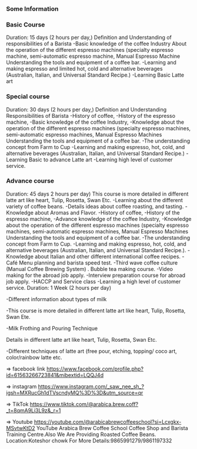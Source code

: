 ### Some Information

### Basic Course

Duration: 15 days
(2 hours per day,)
Definition and Understanding of responsibilities of a Barista
-Basic knowledge of the coffee Industry
About the operation of the different espresso machines (specialty espresso machine, semi-automatic espresso machine, Manual Espresso Machine
Understanding the tools and equipment of a coffee bar.
-Learning and making espresso and limited hot, cold and alternative beverages (Australian, Italian, and Universal Standard Recipe.)
-Learning Basic Latte art

### Special course

Duration: 30 days
(2 hours per day,)
Definition and Understanding Responsibilities of Barista
-History of coffee,
-History of the espresso machine,
-Basic knowledge of the coffee Industry,
-Knowledge about the operation of the different espresso machines (specialty espresso machines, semi-automatic espresso machines, Manual Espresso Machines
Understanding the tools and equipment of a coffee bar.
-The understanding concept from Farm to Cup
-Learning and making espresso, hot, cold, and alternative beverages (Australian, Italian, and Universal Standard Recipe.)
-Learning Basic to advance Latte art
-Learning high level of customer service.

### Advance course

Duration: 45 days
2 hours per day)
This course is more detailed in different latte art like heart, Tulip, Rosetta, Swan Etc.
-Learning about the different variety of coffee beans.
-Details ideas about coffee roasting, and tasting.
-Knowledge about Aromas and Flavor.
-History of coffee,
-History of the espresso machine,
-Advance knowledge of the coffee Industry,
-Knowledge about the operation of the different espresso machines (specialty espresso machines, semi-automatic espresso machines, Manual Espresso Machines
Understanding the tools and equipment of a coffee bar.
-The understanding concept from Farm to Cup.
-Learning and making espresso, hot, cold, and alternative beverages (Australian, Italian, and Universal Standard Recipe.).
-Knowledge about Italian and other different international coffee recipes.
-Café Menu planning and barista speed test.
-Third wave coffee culture (Manual Coffee Brewing System) .
Bubble tea making course.
-Video making for the abroad job apply.
-Interview preparation course for abroad job apply.
-HACCP and Service class
-Learning a high level of customer service.
Duration: 1 Week (2 hours per day)

-Different information about types of milk

-This course is more detailed in different latte art like heart, Tulip, Rosetta, Swan Ete.

-Milk Frothing and Pouring Technique

Details in different latte art like heart, Tulip, Rosetta, Swan Etc.

-Different techniques of latte art (free pour, etching, topping/ coco art, color/rainbow latte etc.

=> facebook link
https://www.facebook.com/profile.php?id=61563266723841&mibextid=LQQJ4d

=> instagram
https://www.instagram.com/_saw_nee_sh_?igsh=MXRucGh1dTVscndyMQ%3D%3D&utm_source=qr

=> TikTok
https://www.tiktok.com/@arabica.brew.coff?_t=8qmA9Li3L9z&_r=1

=> Youtube
https://youtube.com/@arabicabrewcoffeeschool?si=Lcxgkx-MSvtwKtD2
YouTube
Arabica Brew Coffee School
Coffee Shop and Barista Training Centre.Also We Are Providing Roasted Coffee Beans.
Location:Koteshor chowk
For More Details:9865991279/9861197332
